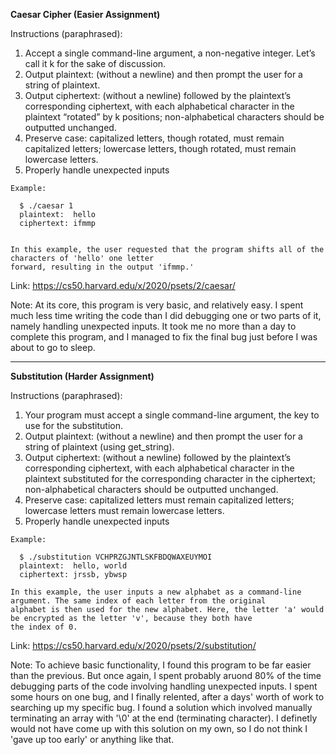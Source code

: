 **Caesar Cipher (Easier Assignment)**

Instructions (paraphrased): 
1. Accept a single command-line argument, a non-negative integer. Let’s call it k for the sake of discussion. 
2. Output plaintext: (without a newline) and then prompt the user for a string of plaintext.
3. Output ciphertext: (without a newline) followed by the plaintext’s corresponding ciphertext, with each alphabetical character in the plaintext “rotated” by k positions; non-alphabetical characters should be outputted unchanged.
4. Preserve case: capitalized letters, though rotated, must remain capitalized letters; lowercase letters, though rotated, must remain lowercase letters.
5. Properly handle unexpected inputs

```
Example: 

  $ ./caesar 1
  plaintext:  hello
  ciphertext: ifmmp
  

In this example, the user requested that the program shifts all of the characters of 'hello' one letter 
forward, resulting in the output 'ifmmp.'
```

Link: https://cs50.harvard.edu/x/2020/psets/2/caesar/

Note: At its core, this program is very basic, and relatively easy. I spent much less time writing the code than I did debugging one or two parts of it, namely handling unexpected inputs. It took me no more than a day to complete this program, and I managed to fix the final bug just before I was about to go to sleep.

*** 

**Substitution (Harder Assignment)**

Instructions (paraphrased): 
1. Your program must accept a single command-line argument, the key to use for the substitution.
2. Output plaintext: (without a newline) and then prompt the user for a string of plaintext (using get_string).
3. Output ciphertext: (without a newline) followed by the plaintext’s corresponding ciphertext, with each alphabetical character in the plaintext substituted for the corresponding character in the ciphertext; non-alphabetical characters should be outputted unchanged.
4. Preserve case: capitalized letters must remain capitalized letters; lowercase letters must remain lowercase letters.
5. Properly handle unexpected inputs

```
Example: 

  $ ./substitution VCHPRZGJNTLSKFBDQWAXEUYMOI
  plaintext:  hello, world
  ciphertext: jrssb, ybwsp
  
In this example, the user inputs a new alphabet as a command-line argument. The same index of each letter from the original 
alphabet is then used for the new alphabet. Here, the letter 'a' would be encrypted as the letter 'v', because they both have 
the index of 0.
````

Link: https://cs50.harvard.edu/x/2020/psets/2/substitution/

Note: To achieve basic functionality, I found this program to be far easier than the previous. But once again, I spent probably aruond 80% of the time debugging parts of the code involving handling unexpected inputs. I spent some hours on one bug, and I finally relented, after a days' worth of work to searching up my specific bug. I found a solution which involved manually terminating an array with '\0' at the end (terminating character). I definetly would not have come up with this solution on my own, so I do not think I 'gave up too early' or anything like that.
